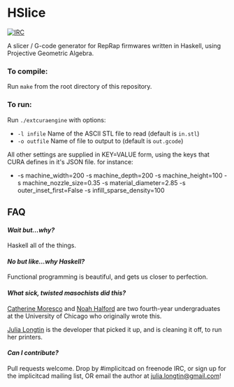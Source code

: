 # HSlice

[![IRC](https://img.shields.io/badge/irc.freenode.net-%23ImplicitCAD-blue.svg)](https://freenode.net/)

A slicer / G-code generator for RepRap firmwares written in Haskell, using Projective Geometric Algebra.

### To compile:
Run `make` from the root directory of this repository.

### To run:
Run `./extcuraengine` with options:

* `-l infile` Name of the ASCII STL file to read (default is `in.stl`)
* `-o outfile` Name of file to output to (default is `out.gcode`)

All other settings are supplied in KEY=VALUE form, using the keys that CURA defines in it's JSON file. for instance:
* -s machine_width=200 -s machine_depth=200 -s machine_height=100 -s machine_nozzle_size=0.35 -s material_diameter=2.85 -s outer_inset_first=False -s infill_sparse_density=100

## FAQ 
#### *Wait but...why?*

Haskell all of the things.

#### *No but like...why Haskell?*

Functional programming is beautiful, and gets us closer to perfection.

#### *What sick, twisted masochists did this?*

[Catherine Moresco](http://catmores.co) and [Noah Halford](http://noahhalford.com/) are two fourth-year undergraduates at the University of Chicago who originally wrote this.

[Julia Longtin](http://implicitcad.org) is the developer that picked it up, and is cleaning it off, to run her printers.

#### *Can I contribute?*

Pull requests welcome. Drop by #implicitcad on freenode IRC, or sign up for the implicitcad mailing list, OR email the author at julia.longtin@gmail.com!
